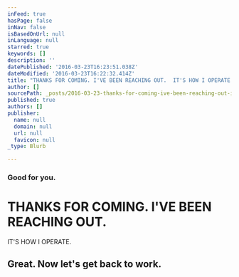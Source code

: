 ```yaml
---
inFeed: true
hasPage: false
inNav: false
isBasedOnUrl: null
inLanguage: null
starred: true
keywords: []
description: ''
datePublished: '2016-03-23T16:23:51.038Z'
dateModified: '2016-03-23T16:22:32.414Z'
title: "THANKS FOR COMING. I'VE BEEN REACHING OUT.  IT'S HOW I OPERATE."
author: []
sourcePath: _posts/2016-03-23-thanks-for-coming-ive-been-reaching-out-its-how-i-operat.md
published: true
authors: []
publisher:
  name: null
  domain: null
  url: null
  favicon: null
_type: Blurb

---
```

### Good for you.

# THANKS FOR COMING. I'VE BEEN REACHING OUT.   
IT'S HOW I OPERATE.

## Great. Now let's get back to work.